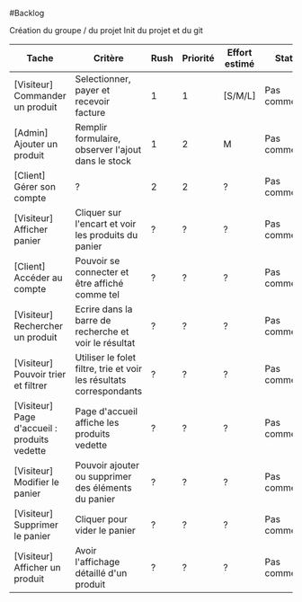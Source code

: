 #Backlog

Création du groupe / du projet
Init du projet et du git

| Tache        | Critère           | Rush  | Priorité | Effort estimé | Statut |
| ------------ | ----------------- | ----- | -------- | ------------- | ------ |
| [Visiteur] Commander un produit | Selectionner, payer et recevoir facture | 1 | 1 | [S/M/L] | Pas commencé |
| [Admin] Ajouter un produit | Remplir formulaire, observer l'ajout dans le stock | 1 | 2 | M | Pas commencé |
| [Client] Gérer son compte | ? | 2 | 2 | ? | Pas commencé |
| [Visiteur] Afficher panier | Cliquer sur l'encart et voir les produits du panier | ? | ? | ? | Pas commencé |
| [Client] Accéder au compte | Pouvoir se connecter et être affiché comme tel  | ? | ? | ? | Pas commencé |
| [Visiteur] Rechercher un produit | Ecrire dans la barre de recherche et voir le résultat  | ? | ? | ? | Pas commencé |
| [Visiteur] Pouvoir trier et filtrer | Utiliser le folet filtre, trie et voir les résultats correspondants  | ? | ? | ? | Pas commencé |
| [Visiteur] Page d'accueil : produits vedette | Page d'accueil affiche les produits vedette  | ? | ? | ? | Pas commencé |
| [Visiteur] Modifier le panier | Pouvoir ajouter ou supprimer des éléments du panier  | ? | ? | ? | Pas commencé |
| [Visiteur] Supprimer le panier | Cliquer pour vider le panier  | ? | ? | ? | Pas commencé |
| [Visiteur] Afficher un produit | Avoir l'affichage détaillé d'un produit  | ? | ? | ? | Pas commencé |
